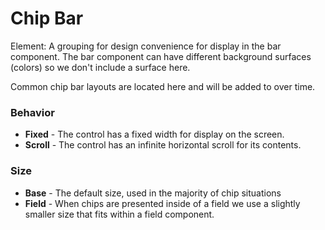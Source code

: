 # Chip Bar

Element: A grouping for design convenience for display in the bar component.  The bar component can have different background surfaces (colors) so we don't include a surface here. 

Common chip bar layouts are located here and will be added to over time.

### Behavior

- **Fixed** - The control has a fixed width for display on the screen.
- **Scroll** - The control has an infinite horizontal scroll for its contents.

### Size

- **Base** - The default size, used in the majority of chip situations
- **Field** - When chips are presented inside of a field we use a slightly smaller size that fits within a field component.

